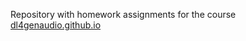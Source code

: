 Repository with homework assignments for the course [dl4genaudio.github.io](https://dl4genaudio.github.io)
